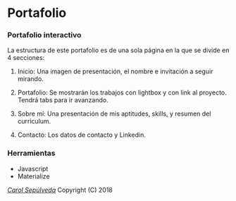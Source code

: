 # Portafolio


### Portafolio interactivo

La estructura de este portafolio es de una sola página en la que se divide en 4 secciones:

1. Inicio: Una imagen de presentación, el nombre e invitación a seguir mirando.

2. Portafolio: Se mostrarán los trabajos con lightbox y con link al proyecto. Tendrá tabs para ir avanzando.

3. Sobre mí: Una presentación de mis aptitudes, skills, y resumen del curriculum.

4. Contacto: Los datos de contacto y Linkedin.


### Herramientas

- Javascript
- Materialize


[*Carol Sepúlveda*](https://github.com/carol-solivos) Copyright (C) 2018



